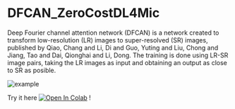 # DFCAN_ZeroCostDL4Mic

Deep Fourier channel attention network (DFCAN) is a network created to transform low-resolution (LR) images to super-resolved (SR) images, published by Qiao, Chang and Li, Di and Guo, Yuting and Liu, Chong and Jiang, Tao and Dai, Qionghai and Li, Dong. The training is done using LR-SR image pairs, taking the LR images as input and obtaining an output as close to SR as posible.

![example](https://user-images.githubusercontent.com/38654493/122421452-aa08b300-cf8c-11eb-8786-be9595dd42df.png)

Try it here
[![Open In Colab](https://colab.research.google.com/assets/colab-badge.svg)](https://colab.research.google.com/drive/1hTBmj-F2fr50sA7XilvCsZsJ6g1W__Qx?usp=sharing) !

